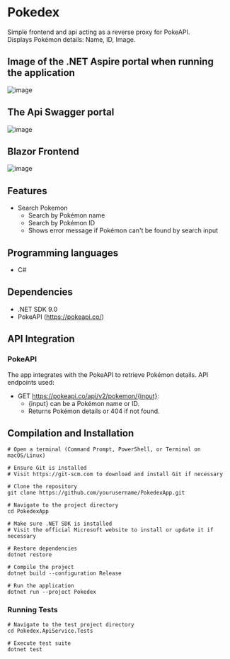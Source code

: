 # Pokedex
Simple frontend and api acting as a reverse proxy for PokeAPI. \
Displays Pokémon details: Name, ID, Image.

## Image of the .NET Aspire portal when running the application
![image](https://github.com/user-attachments/assets/48b0e957-db1f-4b55-be00-bea8dfb6779e)

## The Api Swagger portal
![image](https://github.com/user-attachments/assets/fc42cca1-6305-4f1b-a477-1f12343128d8)

## Blazor Frontend 
![image](https://github.com/user-attachments/assets/4e20b1a0-8b0c-4b1f-8cdd-540609015434)

## Features
* Search Pokemon
  - Search by Pokémon name
  - Search by Pokémon ID
  - Shows error message if Pokémon can't be found by search input

## Programming languages
* C#

## Dependencies
* .NET SDK 9.0
* PokeAPI (https://pokeapi.co/)

## API Integration
### PokeAPI
The app integrates with the PokeAPI to retrieve Pokémon details. API endpoints used:

* GET https://pokeapi.co/api/v2/pokemon/{input}:
  - {input} can be a Pokémon name or ID.
  - Returns Pokémon details or 404 if not found.

## Compilation and Installation
```
# Open a terminal (Command Prompt, PowerShell, or Terminal on macOS/Linux)

# Ensure Git is installed
# Visit https://git-scm.com to download and install Git if necessary

# Clone the repository
git clone https://github.com/yourusername/PokedexApp.git

# Navigate to the project directory
cd PokedexApp

# Make sure .NET SDK is installed
# Visit the official Microsoft website to install or update it if necessary

# Restore dependencies
dotnet restore

# Compile the project
dotnet build --configuration Release

# Run the application
dotnet run --project Pokedex
```

### Running Tests
```
# Navigate to the test project directory
cd Pokedex.ApiService.Tests

# Execute test suite
dotnet test
```
